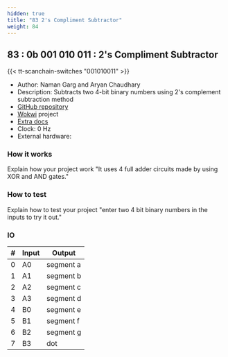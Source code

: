 ```yaml
---
hidden: true
title: "83 2's Compliment Subtractor"
weight: 84
---
```


## 83 : 0b 001 010 011 : 2's Compliment Subtractor

{{< tt-scanchain-switches "001010011" >}}

* Author: Naman Garg and Aryan Chaudhary
* Description: Subtracts two 4-bit binary numbers using 2's complement subtraction method
* [GitHub repository](https://github.com/namangarg0701/tt03-submission-template)
* [Wokwi](https://wokwi.com/projects/362441918332875777) project
* [Extra docs]()
* Clock: 0 Hz
* External hardware: 



### How it works

Explain how your project work "It uses 4 full adder circuits made by using XOR and AND gates."


### How to test

Explain how to test your project "enter two 4 bit binary numbers in the inputs to try it out."


### IO

| # | Input        | Output       |
|---|--------------|--------------|
| 0 | A0  | segment a |
| 1 | A1  | segment b |
| 2 | A2  | segment c |
| 3 | A3  | segment d |
| 4 | B0  | segment e |
| 5 | B1  | segment f |
| 6 | B2  | segment g |
| 7 | B3  | dot |
